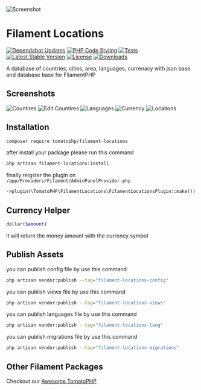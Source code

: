 ![Screenshot](https://raw.githubusercontent.com/tomatophp/filament-locations/master/arts/3x1io-tomato-locations.jpg)

# Filament Locations

[![Dependabot Updates](https://github.com/tomatophp/filament-locations/actions/workflows/dependabot/dependabot-updates/badge.svg)](https://github.com/tomatophp/filament-locations/actions/workflows/dependabot/dependabot-updates)
[![PHP Code Styling](https://github.com/tomatophp/filament-locations/actions/workflows/fix-php-code-styling.yml/badge.svg)](https://github.com/tomatophp/filament-locations/actions/workflows/fix-php-code-styling.yml)
[![Tests](https://github.com/tomatophp/filament-locations/actions/workflows/tests.yml/badge.svg)](https://github.com/tomatophp/filament-locations/actions/workflows/tests.yml)
[![Latest Stable Version](https://poser.pugx.org/tomatophp/filament-locations/version.svg)](https://packagist.org/packages/tomatophp/filament-locations)
[![License](https://poser.pugx.org/tomatophp/filament-locations/license.svg)](https://packagist.org/packages/tomatophp/filament-locations)
[![Downloads](https://poser.pugx.org/tomatophp/filament-locations/d/total.svg)](https://packagist.org/packages/tomatophp/filament-locations)

A database of countries, cities, area, languages, currenacy with json base and database base for FilamentPHP

## Screenshots

![Countires](https://raw.githubusercontent.com/tomatophp/filament-locations/master/arts/country.png)
![Edit Countires](https://raw.githubusercontent.com/tomatophp/filament-locations/master/arts/edit-country.png)
![Languages](https://raw.githubusercontent.com/tomatophp/filament-locations/master/arts/languages.png)
![Currency](https://raw.githubusercontent.com/tomatophp/filament-locations/master/arts/currency.png)
![Locaitons](https://raw.githubusercontent.com/tomatophp/filament-locations/master/arts/locations.png)


## Installation

```bash
composer require tomatophp/filament-locations
```
after install your package please run this command

```bash
php artisan filament-locations:install
```

finally reigster the plugin on `/app/Providers/Filament/AdminPanelProvider.php`

```php
->plugin(\TomatoPHP\FilamentLocations\FilamentLocationsPlugin::make())
```

## Currency Helper

```php
dollar($amount)
```

it will return the money amount with the currency symbol

## Publish Assets

you can publish config file by use this command

```bash
php artisan vendor:publish --tag="filament-locations-config"
```

you can publish views file by use this command

```bash
php artisan vendor:publish --tag="filament-locations-views"
```

you can publish languages file by use this command

```bash
php artisan vendor:publish --tag="filament-locations-lang"
```

you can publish migrations file by use this command

```bash
php artisan vendor:publish --tag="filament-locations-migrations"
```

## Other Filament Packages

Checkout our [Awesome TomatoPHP](https://github.com/tomatophp/awesome)

